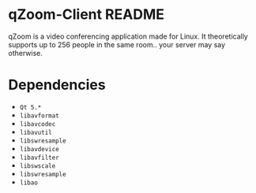 # qZoom-Client README
qZoom is a video conferencing application made for Linux. It theoretically supports up to 256 people in the same room.. your server may say otherwise. 

# Dependencies
* `Qt 5.*`
* `libavformat`
* `libavcodec`
* `libavutil`
* `libswresample`
* `libavdevice`
* `libavfilter`
* `libswscale`
* `libswresample`
* `libao`
